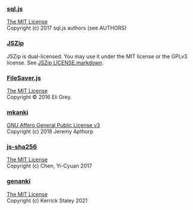 ### [sql.js](https://github.com/sql-js/sql.js)
[The MIT License](https://github.com/sql-js/sql.js/blob/master/LICENSE)
<br>Copyright (c) 2017 sql.js authors (see AUTHORS)

### [JSZip](https://github.com/Stuk/jszip)
JSZip is dual-licensed. You may use it under the MIT license or the GPLv3 license. See [JSZip LICENSE.markdown](https://github.com/Stuk/jszip/blob/master/LICENSE.markdown).

### [FileSaver.js](https://github.com/eligrey/FileSaver.js)
[The MIT License](https://github.com/eligrey/FileSaver.js/blob/master/LICENSE.md)
<br>Copyright © 2016 Eli Grey.

### [mkanki](https://github.com/nornagon/mkanki)
[GNU Affero General Public License v3](https://opensource.org/licenses/AGPL-3.0)
<br>Copyright (c) 2018 Jeremy Apthorp

### [js-sha256](https://github.com/emn178/js-sha256) 
[The MIT License](https://github.com/emn178/js-sha256/blob/master/LICENSE.txt)
<br>Copyright (c) Chen, Yi-Cyuan 2017

### [genanki](https://github.com/kerrickstaley/genanki)
[The MIT License](https://github.com/kerrickstaley/genanki/blob/master/LICENSE.txt)
<br>Copyright (c) Kerrick Staley 2021
